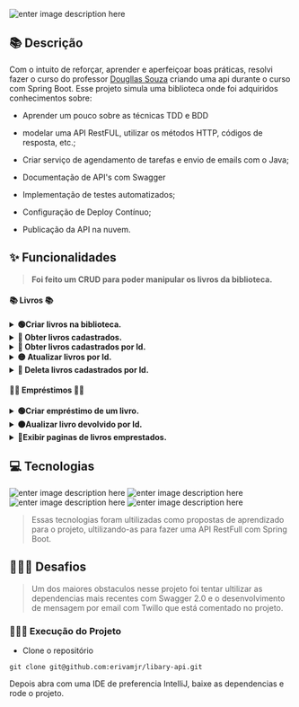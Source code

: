 ![enter image description here](./Liberty%20Library%20Facebook%20Cover.png)

## :books: Descrição

Com o intuito de reforçar, aprender e aperfeiçoar boas práticas, resolvi fazer o curso do professor [Dougllas Souza](https://www.linkedin.com/in/dougllasfps/) criando uma api durante o curso com Spring Boot. Esse projeto simula uma biblioteca onde foi adquiridos conhecimentos sobre:

- Aprender um pouco sobre as  técnicas TDD e BDD
- modelar uma API RestFUL, utilizar os métodos HTTP, códigos de resposta, etc.;

- Criar serviço de agendamento de tarefas e envio de emails com o Java;

- Documentação de API's com Swagger

- Implementação de testes automatizados;

- Configuração de Deploy Contínuo;

- Publicação da API na nuvem.

## :sparkles: Funcionalidades

 > **Foi feito um CRUD para poder manipular os livros da biblioteca.**

####  📚 Livros  📚
<details>
  <summary><strong>🟢Criar livros na biblioteca. </strong></summary><br />

 > POST - /api/books

JSON:
```
{
  "author": "Robert C. Martin",
  "isbn": "ISBN-13",
  "title": "Clean Code"
}
```

</details>
<details>
  <summary><strong>🔵 Obter livros cadastrados. </strong></summary><br />

 > GET - /api/books

</details>
<details>
  <summary><strong>🔵 Obter livros cadastrados por Id. </strong></summary><br />

 > GET - /api/books/{id}

</details>
<details>
  <summary><strong>🟡 Atualizar livros por Id. </strong></summary><br />

 > PUT - /api/books/{id}

JSON:
```
{
  "author": "Robert C. Martin Atualizado",
  "isbn": "ISBN-13",
  "title": "Clean Code"
}
```

</details>
<details>
  <summary><strong>🔴 Deleta livros cadastrados por Id. </strong></summary><br />

 > DELETE - /api/books/{id}

</details>

#### 🙇‍♂️ Empréstimos 🙇‍♂️
<details>
  <summary><strong>🟢Criar empréstimo de um livro. </strong></summary><br />

 > POST - /api/loans

JSON:
```
{
	"customer": "José Erivam",
	"email": "erivamdev@gmail.com",
	"isbn": "ISBN-13"
}
```

</details>
<details>
  <summary><strong>🟠Aualizar livro devolvido por Id.  </strong></summary><br />

 > PATCH - /api/loans/{id}

JSON:
```
{
	"returned": true
}
```

</details>
<details>
  <summary><strong>🔵Exibir paginas de livros emprestados. </strong></summary><br />

 > GET - /api/loans/{id}

</details>

## 💻 Tecnologias

![enter image description here](https://img.shields.io/badge/Java-11-green)
![enter image description here](https://img.shields.io/badge/Spring--Boot-2.5.14-brightgreen)
![enter image description here](https://img.shields.io/badge/Maven-3.8.5-blue)
![enter image description here](https://img.shields.io/badge/Swagger-2.0-green)

> Essas tecnologias foram ultilizadas como propostas de aprendizado para o projeto, ultilizando-as para fazer uma API RestFull com Spring Boot.

## 🏋🏾‍♂️ Desafios

> Um dos maiores obstaculos nesse projeto foi tentar ultilizar as dependencias mais recentes com Swagger 2.0 e o desenvolvimento de mensagem por email com Twillo que está comentado no projeto.

### 👷🏾‍♂️ Execução do Projeto

- Clone o repositório

```
git clone git@github.com:erivamjr/libary-api.git
```
Depois abra com uma IDE de preferencia IntelliJ, baixe as dependencias e rode o projeto.